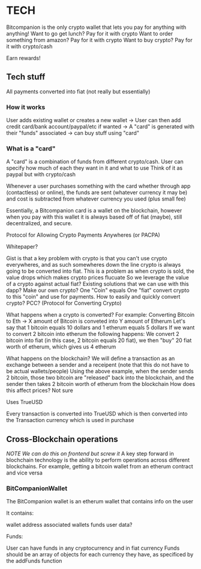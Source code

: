 # TECH

Bitcompanion is the only crypto wallet that lets you pay for anything with anything!
Want to go get lunch? Pay for it with crypto
Want to order something from amazon? Pay for it with crypto
Want to buy crypto? Pay for it with crypto/cash

Earn rewards!

## Tech stuff

All payments converted into fiat (not really but essentially)

### How it works

User adds existing wallet or creates a new wallet -> User can then add credit card/bank account/paypal/etc if wanted -> A "card" is generated with their "funds" associated -> can buy stuff using "card"

### What is a "card"

A "card" is a combination of funds from different crypto/cash. User can specify how much of each they want in it and what to use
Think of it as paypal but with crypto/cash

Whenever a user purchases something with the card whether through app (contactless) or online), the funds are sent (whatever currency it may be) and cost is subtracted from whatever currency you used (plus small fee)


Essentially, a Bitcompanion card is a wallet on the blockchain, however when you pay with this wallet it is always based off of fiat (maybe),
still decentralized, and secure.

Protocol for Allowing Crypto Payments Anywheres (or PACPA)

Whitepaper?

Gist is that a key problem with crypto is that you can't use crypto everywheres, and as such somewheres down the line crypto is always going to be converted into fiat.
This is a problem as when crypto is sold, the value drops which makes crypto prices flucuate
So we leverage the value of a crypto against actual fiat? Existing solutions that we can use with this dapp?
Make our own crypto?
One "Coin" equals One "fiat"
convert crypto to this "coin" and use for payments. 
How to easily and quickly convert crypto?
PCC? (Protocol for Converting Crypto)



What happens when a crypto is converted?
For example:
Converting Bitcoin to Eth -> X amount of Bitcoin is conveted into Y amount of Etherum
Let's say that 1 bitcoin equals 10 dollars and 1 etherum equals 5 dollars
If we want to convert 2 bitcoin into etherum the following happens:
We convert 2 bitcoin into fiat (in this case, 2 bitcoin equals 20 fiat), we then "buy" 20 fiat worth of etherum, which gives us 4 etherum

What happens on the blockchain?
We will define a transaction as an exchange between a sender and a receipent (note that this do not have to be actual wallets/people)
Using the above example, when the sender sends 2 bitcoin, those two bitcoin are "released" back into the blockchain, and the sender then takes 2 bitcoin worth of etherum from the blockchain
How does this affect prices? Not sure

Uses TrueUSD

Every transaction is converted into TrueUSD which is then converted into the Transaction currency which is used in purchase
## Cross-Blockchain operations
*NOTE We can do this on frontend but screw it*
A key step forward in blochchain technology is the ability to perform operations across different blockchains.
For example, getting a bitcoin wallet from an etherum contract and vice versa

### BitCompanionWallet

The BitCompanion wallet is an etherum wallet that contains info on the user

It contains:

wallet address
associated wallets
funds
user data?


Funds:

User can have funds in any cryptocurrency and in fiat currency
Funds should be an array of objects for each currency they have, as specificed by the addFunds function


